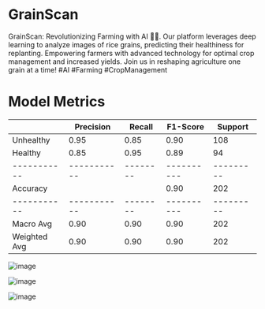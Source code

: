 # GrainScan
GrainScan: Revolutionizing Farming with AI 🌾🚀. Our platform leverages deep learning to analyze images of rice grains, predicting their healthiness for replanting. Empowering farmers with advanced technology for optimal crop management and increased yields. Join us in reshaping agriculture one grain at a time! #AI #Farming #CropManagement
# Model Metrics

|           | Precision | Recall | F1-Score | Support |
|-----------|-----------|--------|----------|---------|
| Unhealthy |    0.95   |  0.85  |   0.90   |   108   |
| Healthy   |    0.85   |  0.95  |   0.89   |    94   |
|-----------|-----------|--------|----------|---------|
| Accuracy  |           |        |   0.90   |   202   |
|-----------|-----------|--------|----------|---------|
| Macro Avg |    0.90   |  0.90  |   0.90   |   202   |
| Weighted Avg | 0.90   |  0.90  |   0.90   |   202   |



![image](https://github.com/K-Senthil-Shunmugam/GrainScan/assets/113205555/ac17e913-097d-4743-ac2e-d34b2fb92846)

![image](https://github.com/K-Senthil-Shunmugam/GrainScan/assets/113205555/ef4b4766-6c96-4eca-a8ce-85a8e3b76481)

![image](https://github.com/K-Senthil-Shunmugam/GrainScan/assets/113205555/e75debc6-752b-44e5-9492-83ea4b122ab6)


